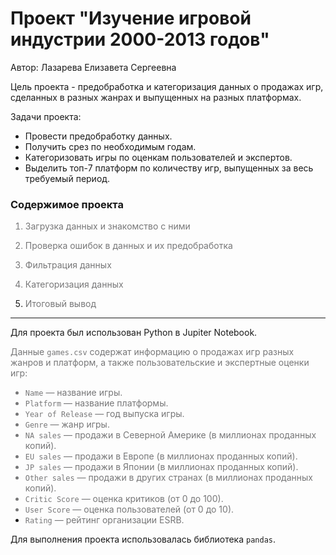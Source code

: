# Проект "Изучение игровой индустрии 2000-2013 годов"

Автор: Лазарева Елизавета Сергеевна


Цель проекта - предобработка и категоризация данных о продажах игр, сделанных в разных жанрах и выпущенных на разных платформах.


Задачи проекта:
- Провести предобработку данных.
- Получить срез по необходимым годам.
- Категоризовать игры по оценкам пользователей и экспертов.
- Выделить топ-7 платформ по количеству игр, выпущенных за весь требуемый период.

### Содержимое проекта

<font color='#777778'>   
    
1. Загрузка данных и знакомство с ними
    
2. Проверка ошибок в данных и их предобработка  
    
3. Фильтрация данных
       
4. Категоризация данных
      
5. Итоговый вывод</font>


---

Для проекта был использован Python в Jupiter Notebook.

<font color='#777778'>Данные `games.csv` содержат информацию о продажах игр разных жанров и платформ, а также пользовательские и экспертные оценки игр:
* `Name` — название игры.
* `Platform` — название платформы.
* `Year of Release` — год выпуска игры.
* `Genre` — жанр игры.
* `NA sales` — продажи в Северной Америке (в миллионах проданных копий).
* `EU sales` — продажи в Европе (в миллионах проданных копий).
* `JP sales` — продажи в Японии (в миллионах проданных копий).
* `Other sales` — продажи в других странах (в миллионах проданных копий).
* `Critic Score` — оценка критиков (от 0 до 100).
* `User Score` — оценка пользователей (от 0 до 10).
* `Rating` — рейтинг организации ESRB.</font>

Для выполнения проекта использовалась библиотека `pandas`.
